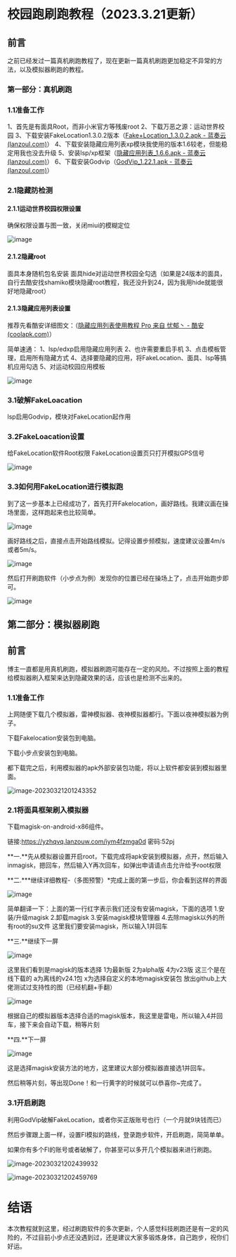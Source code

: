 # 校园跑刷跑教程（2023.3.21更新）

## 前言

之前已经发过一篇真机刷跑教程了，现在更新一篇真机刷跑更加稳定不异常的方法，以及模拟器刷跑的教程。

### 第一部分：真机刷跑

### 1.1准备工作

1、首先是有面具Root，而非小米官方等残废root
2、下载万恶之源：运动世界校园
3、下载安装FakeLocation1.3.0.2版本（[Fake+Location_1.3.0.2.apk - 蓝奏云 (lanzoul.com)](https://wwm.lanzoul.com/iMHUo057ibyb)）
4、下载安装隐藏应用列表xp模块我使用的版本1.6较老，但能稳定用我也没去升级
5、安装lsp/xp框架（[隐藏应用列表_1.6.6.apk - 蓝奏云 (lanzoul.com)](https://wwm.lanzoul.com/iQ6lq057irkd)）
6、下载安装Godvip（[GodVip_1.22.1.apk - 蓝奏云 (lanzoul.com)](https://wwm.lanzoul.com/i8RYM057ibzc)）

### 2.1隐藏防检测

#### 2.1.1运动世界校园权限设置

确保权限设置与图一致，关闭miui的模糊定位

![image](https://github.com/GE2003/yundongshijie-school-pj/blob/745df61c64b9175a315abe87a83f7114bf295744/image/image-20230321195537348.png)



#### 2.1.2隐藏root

面具本身随机包名安装
面具hide对运动世界校园全勾选（如果是24版本的面具，自行去酷安找shamiko模块隐藏root教程，我还没升到24，因为我用hide就能很好地隐藏root）

#### 2.1.3隐藏应用列表设置

推荐先看酷安详细图文：（[隐藏应用列表使用教程 Pro 来自 忧郁丶 - 酷安 (coolapk.com)](https://www.coolapk.com/feed/34458057?shareKey=YjBlYzcxNDgwMzYwNjI4OGIzZmM~)）

简单速通：
1、lsp/edxp启用隐藏应用列表
2、也许需要重启手机
3、点击模板管理，启用所有隐藏方式
4、选择要隐藏的应用，将FakeLocation、面具、lsp等搞机应用勾选
5、对运动校园应用模板

![image](https://github.com/GE2003/yundongshijie-school-pj/blob/745df61c64b9175a315abe87a83f7114bf295744/image/image-20230321195734732.png)

### 3.1破解FakeLoacation

lsp启用Godvip，模块对FakeLocation起作用

### 3.2FakeLoacation设置

给FakeLocation软件Root权限
FakeLocation设置页只打开模拟GPS信号

![image](https://github.com/GE2003/yundongshijie-school-pj/blob/745df61c64b9175a315abe87a83f7114bf295744/image/image-20230321200010300.png)

### 3.3如何用FakeLocation进行模拟跑

到了这一步基本上已经成功了，首先打开Fakelocation，画好路线。我建议画在操场里面，这样跑起来也比较简单。

![image](https://github.com/GE2003/yundongshijie-school-pj/blob/745df61c64b9175a315abe87a83f7114bf295744/image/image-20230321200431360.png)

画好路线之后，直接点击开始路线模拟。记得设置步频模拟，速度建议设置4m/s或者5m/s。

![image](https://github.com/GE2003/yundongshijie-school-pj/blob/745df61c64b9175a315abe87a83f7114bf295744/image/image-20230321200453068.png)

然后打开刷跑软件（小步点为例）发现你的位置已经在操场上了，点击开始跑步即可。

![image](https://github.com/GE2003/yundongshijie-school-pj/blob/745df61c64b9175a315abe87a83f7114bf295744/image/image-20230321200629941.png)

## 第二部分：模拟器刷跑

## 前言

博主一直都是用真机刷跑，模拟器刷跑可能存在一定的风险。不过按照上面的教程给模拟器刷入框架来达到隐藏效果的话，应该也是检测不出来的。

### 1.1准备工作

上网随便下载几个模拟器，雷神模拟器、夜神模拟器都行。下面以夜神模拟器为例子。

下载Fakelocation安装包到电脑。

下载小步点安装包到电脑。

都下载完之后，利用模拟器的apk外部安装包功能，将以上软件都安装到模拟器里面。

![image-20230321201243352](https://github.com/GE2003/yundongshijie-school-pj/blob/745df61c64b9175a315abe87a83f7114bf295744/image/image-20230321201243352.png)

### 2.1将面具框架刷入模拟器

下载magisk-on-android-x86组件。

链接:https://yzhqvq.lanzouw.com/iym4fzmga0d 密码:52pj

**一.**先从模拟器设置开启root，下载完成将apk安装到模拟器，点开，然后输入inmagisk，摁回车，然后输入Y再次回车，如弹出申请请点击允许给予root权限

**二.***继续详细教程-（多图预警）*完成上面的第一步后，你会看到这样的界面

![image](https://github.com/GE2003/yundongshijie-school-pj/blob/745df61c64b9175a315abe87a83f7114bf295744/image/image-20230321201608501.png)

简单翻译一下：上面的第一行红字表示我们还没有安装magisk，下面的选项
1.安装/升级magisk
2.卸载magisk
3.安装magisk模块管理器
4.去除magisk以外的所有root的su文件
这里我们要安装magisk，所以输入1并回车

**三.**继续下一屏

![image](https://github.com/GE2003/yundongshijie-school-pj/blob/745df61c64b9175a315abe87a83f7114bf295744/image/image-20230321201852618.png)

这里我们看到是magisk的版本选择
1为最新版 2为alpha版 4为v23版 这三个是在线下载的 a为离线的v24.1包 x为选择自定义的本地magisk安装包
放出github上大佬测试过支持性的图（已经机翻+手翻）

![image](https://github.com/GE2003/yundongshijie-school-pj/blob/745df61c64b9175a315abe87a83f7114bf295744/image/image-20230321201918252.png)

根据自己的模拟器版本选择合适的magisk版本，我这里是雷电，所以输入4并回车，接下来会自动下载，稍等片刻

**四.**下一屏

![image](https://github.com/GE2003/yundongshijie-school-pj/blob/745df61c64b9175a315abe87a83f7114bf295744/image/image-20230321201946808.png)

这是选择magisk安装方法的地方，这里建议大部分模拟器直接选1并回车。

然后稍等片刻，等出现Done！和一行黄字的时候就可以恭喜你~完成了。

### 3.1开启刷跑

利用GodVip破解FakeLocation，或者你买正版账号也行（一个月就9块钱而已）

然后步骤跟上面一样，设置Fl模拟的路线，登录跑步软件，开启刷跑，简简单单。

如果你有多个Fl的账号或者破解了，你甚至可以多开几个模拟器来进行刷跑。

![image-20230321202439932](https://github.com/GE2003/yundongshijie-school-pj/blob/745df61c64b9175a315abe87a83f7114bf295744/image/image-20230321202439932.png)

![image-20230321202459769](https://github.com/GE2003/yundongshijie-school-pj/blob/745df61c64b9175a315abe87a83f7114bf295744/image/image-20230321202459769.png)

# 结语

本次教程就到这里，经过刷跑软件的多次更新，个人感觉科技刷跑还是有一定的风险的，不过目前小步点还没遇到过，还是建议大家多锻炼身体，自己跑步，祝你们好运。

